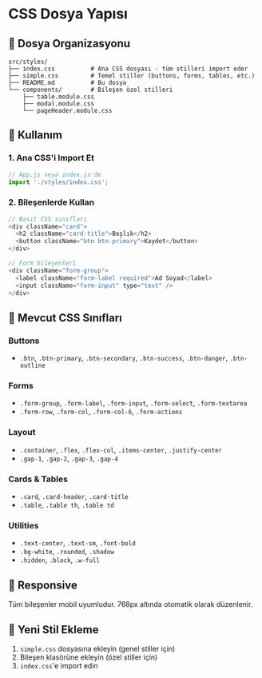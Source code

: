 # CSS Dosya Yapısı

## 📁 Dosya Organizasyonu

```
src/styles/
├── index.css          # Ana CSS dosyası - tüm stilleri import eder
├── simple.css         # Temel stiller (buttons, forms, tables, etc.)
├── README.md          # Bu dosya
└── components/        # Bileşen özel stilleri
    ├── table.module.css
    ├── modal.module.css
    └── pageHeader.module.css
```

## 🎯 Kullanım

### 1. Ana CSS'i Import Et
```javascript
// App.js veya index.js'de
import './styles/index.css';
```

### 2. Bileşenlerde Kullan
```javascript
// Basit CSS sınıfları
<div className="card">
  <h2 className="card-title">Başlık</h2>
  <button className="btn btn-primary">Kaydet</button>
</div>

// Form bileşenleri
<div className="form-group">
  <label className="form-label required">Ad Soyad</label>
  <input className="form-input" type="text" />
</div>
```

## 🎨 Mevcut CSS Sınıfları

### Buttons
- `.btn`, `.btn-primary`, `.btn-secondary`, `.btn-success`, `.btn-danger`, `.btn-outline`

### Forms
- `.form-group`, `.form-label`, `.form-input`, `.form-select`, `.form-textarea`
- `.form-row`, `.form-col`, `.form-col-6`, `.form-actions`

### Layout
- `.container`, `.flex`, `.flex-col`, `.items-center`, `.justify-center`
- `.gap-1`, `.gap-2`, `.gap-3`, `.gap-4`

### Cards & Tables
- `.card`, `.card-header`, `.card-title`
- `.table`, `.table th`, `.table td`

### Utilities
- `.text-center`, `.text-sm`, `.font-bold`
- `.bg-white`, `.rounded`, `.shadow`
- `.hidden`, `.block`, `.w-full`

## 📱 Responsive
Tüm bileşenler mobil uyumludur. 768px altında otomatik olarak düzenlenir.

## 🔧 Yeni Stil Ekleme
1. `simple.css` dosyasına ekleyin (genel stiller için)
2. Bileşen klasörüne ekleyin (özel stiller için)
3. `index.css`'e import edin 